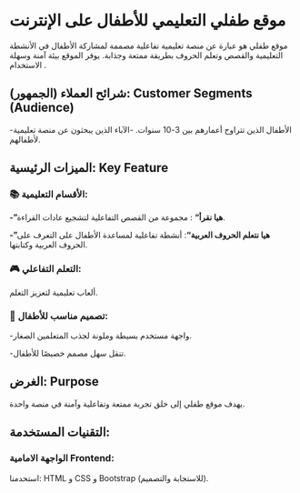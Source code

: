 # موقع طفلي التعليمي للأطفال على الإنترنت
موقع طفلي هو عبارة عن منصة تعليمية تفاعلية مصممة لمشاركة الأطفال في الأنشطة التعليمية والقصص وتعلم الحروف بطريقة ممتعة وجذابة. يوفر الموقع بيئة آمنة وسهلة الاستخدام .
## شرائح العملاء (الجمهور): Customer Segments (Audience)
-الأطفال الذين تتراوح أعمارهم بين 3-10 سنوات.
-الآباء الذين يبحثون عن منصة تعليمية لأطفالهم.

## الميزات الرئيسية: Key Feature
### 📚 الأقسام التعليمية:  

**-”هيا نقرأ“** : مجموعة من القصص التفاعلية لتشجيع عادات القراءة.  

**-”هيا نتعلم الحروف العربية“**: أنشطة تفاعلية لمساعدة الأطفال على التعرف على الحروف العربية وكتابتها.  
  
### 🎮 التعلم التفاعلي: 
ألعاب تعليمية لتعزيز التعلم.  

### 🌟 تصميم مناسب للأطفال:  

-واجهة مستخدم بسيطة وملونة لجذب المتعلمين الصغار.   

-تنقل سهل مصمم خصيصًا للأطفال.

## الغرض: Purpose

يهدف موقع طفلي إلى خلق تجربة ممتعة وتفاعلية وآمنة في منصة واحدة.

## التقنيات المستخدمة:
### الواجهة الامامية Frontend:

استحدمنا: HTML و CSS و Bootstrap (للاستجابة والتصميم).
                                                                                                                                                                                



